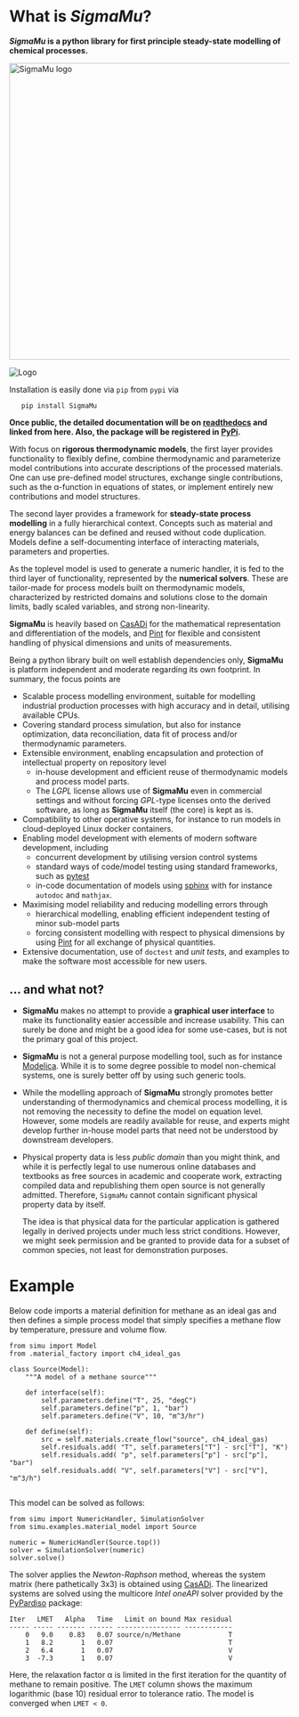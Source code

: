 # What is *SigmaMu*?

***SigmaMu* is a python library for first principle steady-state modelling of chemical processes.**

<img src="doc/source/figures/simu_logo.jpeg" alt="SigmaMu logo" style="display: block; margin-left: auto; margin-right: auto; width: 400pt">

![Logo](https://raw.githubusercontent.com/VolkerSiep/SigmaMu/doc/source/figures/simu_logo.jpeg)

Installation is easily done via `pip` from `pypi` via

```
   pip install SigmaMu
```

**Once public, the detailed documentation will be on [readthedocs](https://docs.readthedocs.io) and linked from here. Also, the package will be registered in [PyPi](https://pypi.org/).**

With focus on **rigorous thermodynamic models**, the first layer provides functionality to flexibly define, combine thermodynamic and parameterize model contributions into accurate descriptions of the processed materials. One can use pre-defined model structures, exchange single contributions, such as the &alpha;-function in equations of states, or implement entirely new contributions and model structures.

The second layer provides a framework for **steady-state process modelling** in a fully hierarchical context. Concepts such as material and energy balances can be defined and reused without code duplication. Models define a self-documenting interface of interacting materials, parameters and properties. 

As the toplevel model is used to generate a numeric handler, it is fed to the third layer of functionality, represented by the **numerical solvers**. These are tailor-made for process models built on thermodynamic models, characterized by restricted domains and solutions close to the domain limits, badly scaled variables, and strong non-linearity. 

**SigmaMu** is heavily based on [CasADi](https://web.casadi.org) for the mathematical representation and differentiation of the models, and [Pint](https://pint.readthedocs.io) for flexible and consistent handling of physical dimensions and units of measurements.

Being a python library built on well establish dependencies only, **SigmaMu** is platform independent and moderate regarding its own footprint. In summary, the focus points are

- Scalable process modelling environment, suitable for modelling industrial production processes with high accuracy and in detail, utilising available CPUs.
- Covering standard process simulation, but also for instance optimization, data reconciliation, data fit of process and/or thermodynamic parameters.
- Extensible environment, enabling encapsulation and protection of intellectual property on repository level
  - in-house development and efficient reuse of thermodynamic models and process model parts.
  - The *LGPL* license allows use of **SigmaMu** even in commercial settings and without forcing *GPL*-type licenses onto the derived software, as long as **SigmaMu** itself (the core) is kept as is.
- Compatibility to other operative systems, for instance to run models in cloud-deployed Linux docker containers.
- Enabling model development with elements of modern software development, including 
  - concurrent development by utilising version control systems
  - standard ways of code/model testing using standard frameworks, such as [pytest](https://docs.pytest.org/)
  - in-code documentation of models using [sphinx](https://www.sphinx-doc.org) with for instance `autodoc` and `mathjax`.
- Maximising model reliability and reducing modelling errors through
  - hierarchical modelling, enabling efficient independent testing of minor sub-model parts
  - forcing consistent modelling with respect to physical dimensions by using [Pint](https://pint.readthedocs.io) for all exchange of physical quantities.
- Extensive documentation, use of `doctest` and *unit tests*, and examples to make the software most accessible for new users.  

## ... and what not?
- **SigmaMu** makes no attempt to provide a **graphical user interface** to make its functionality easier accessible and increase usability. This can surely be done and might be a good idea for some use-cases, but is not the primary goal of this project.
- **SigmaMu** is not a general purpose modelling tool, such as for instance [Modelica](https://modelica.org/). While it is to some degree possible to model non-chemical systems, one is surely better off by using such generic tools.
- While the modelling approach of **SigmaMu** strongly promotes better understanding of thermodynamics and chemical process modelling, it is not removing the necessity to define the model on equation level. However, some models are readily available for reuse, and experts might develop further in-house model parts that need not be understood by downstream developers.
- Physical property data is less *public domain* than you might think, and while it is perfectly legal to use numerous online databases and textbooks as free sources in academic and cooperate work, extracting compiled data and republishing them open source is not generally admitted. Therefore, ``SigmaMu`` cannot contain significant physical property data by itself.
 
  The idea is that physical data for the particular application is gathered legally in derived projects under much less strict conditions. However, we might seek permission and be granted to provide data for a subset of common species, not least for demonstration purposes. 

# Example
Below code imports a material definition for methane as an ideal gas and then defines a simple process model that simply specifies a methane flow by temperature, pressure and volume flow.

```
from simu import Model
from .material_factory import ch4_ideal_gas

class Source(Model):
    """A model of a methane source"""

    def interface(self):
        self.parameters.define("T", 25, "degC")
        self.parameters.define("p", 1, "bar")
        self.parameters.define("V", 10, "m^3/hr")

    def define(self):
        src = self.materials.create_flow("source", ch4_ideal_gas)
        self.residuals.add( "T", self.parameters["T"] - src["T"], "K")
        self.residuals.add( "p", self.parameters["p"] - src["p"], "bar")
        self.residuals.add( "V", self.parameters["V"] - src["V"], "m^3/h")


```

This model can be solved as follows:

```
from simu import NumericHandler, SimulationSolver
from simu.examples.material_model import Source

numeric = NumericHandler(Source.top())
solver = SimulationSolver(numeric)
solver.solve()
```

The solver applies the *Newton-Raphson* method, whereas the system matrix (here pathetically 3x3) is obtained using [CasADi](https://web.casadi.org). The linearized systems are solved using the multicore *Intel oneAPI* solver provided by the [PyPardiso](https://pypi.org/project/pypardiso/) package:
```
Iter   LMET   Alpha   Time   Limit on bound Max residual
----- ----- ------- ------ ---------------- ------------
    0   9.0    0.83   0.07 source/n/Methane            T
    1   8.2       1   0.07                             T
    2   6.4       1   0.07                             V
    3  -7.3       1   0.07                             V
```
Here, the relaxation factor &alpha; is limited in the first iteration for the quantity of methane to remain positive. The `LMET` column shows the maximum logarithmic (base 10) residual error to tolerance ratio. The model is converged when `LMET < 0`. 

